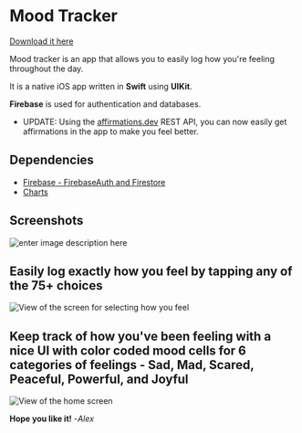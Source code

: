 # Mood Tracker

[Download it here](https://apps.apple.com/us/app/mood-tracker-log-and-journal/id6444286152)

Mood tracker is an app that allows you to easily log how you're feeling throughout the day.

It is a native iOS app written in **Swift** using **UIKit**. 

**Firebase** is used for authentication and databases. 

- UPDATE: Using the [affirmations.dev](https://github.com/annthurium/affirmations) REST API, you can now easily get affirmations in the app to make you feel better.

## Dependencies
- [Firebase - FirebaseAuth and Firestore](https://github.com/firebase/firebase-ios-sdk)
- [Charts](https://github.com/danielgindi/Charts)

## Screenshots 
![enter image description here](http://www.emcassi.com/apps/mood-tracker/screenshots/welcome.PNG)


Easily log exactly how you feel by tapping any of the 75+ choices
-
![View of the screen for selecting how you feel](http://www.emcassi.com/apps/mood-tracker/screenshots/moods.PNG)


Keep track of how you've been feeling with a nice UI with color coded mood cells for 6 categories of feelings - Sad, Mad, Scared, Peaceful, Powerful, and Joyful
-
![View of the home screen](http://www.emcassi.com/apps/mood-tracker/screenshots/week.PNG)

**Hope you like it!**
-*Alex*
